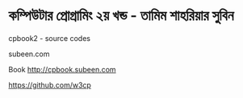 # কম্পিউটার প্রোগ্রামিং ২য় খন্ড - তামিম শাহরিয়ার সুবিন 

cpbook2 - source codes

subeen.com

Book http://cpbook.subeen.com

https://github.com/w3cp


